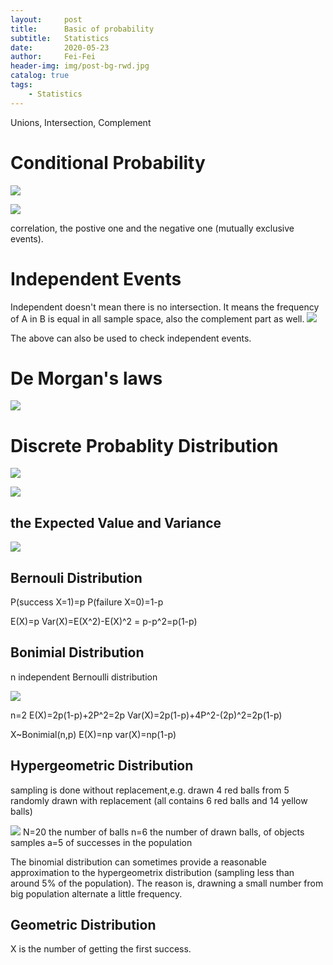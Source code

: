 ```yaml
---
layout:     post
title:     	Basic of probability
subtitle:   Statistics
date:       2020-05-23
author:     Fei-Fei
header-img: img/post-bg-rwd.jpg
catalog: true
tags:
    - Statistics
---
```

Unions, Intersection, Complement

# Conditional Probability
![](https://tva1.sinaimg.cn/large/007S8ZIlgy1gf21d13wu1j30me0hojvz.jpg)

![](https://tva1.sinaimg.cn/large/007S8ZIlgy1gf2318fkywj30qw0ge44f.jpg)

correlation, the postive one and the negative one (mutually exclusive events).

# Independent Events
 
 Independent doesn't mean there is no intersection. It means the frequency of A in B is equal in all sample space, also the complement part as well.
 ![](https://tva1.sinaimg.cn/large/007S8ZIlgy1gf226aflm4j30qw0gegsu.jpg)
 
 The above can also be used to check independent events.
 
 
# De Morgan's laws
![](https://tva1.sinaimg.cn/large/007S8ZIlgy1gf23dm13urj30qq0cemz9.jpg)

# Discrete Probablity Distribution

![](https://tva1.sinaimg.cn/large/007S8ZIlgy1gf23slw6hjj30rq0hw79q.jpg)

![](https://tva1.sinaimg.cn/large/007S8ZIlgy1gf24atp8ruj30d806e0u0.jpg)

## the Expected Value and Variance

![](https://tva1.sinaimg.cn/large/007S8ZIlgy1gf240wb8djj30nq0dq79z.jpg)

## Bernouli Distribution
P(success X=1)=p
P(failure X=0)=1-p

E(X)=p
Var(X)=E(X^2)-E(X)^2 = p-p^2=p(1-p)

## Bonimial Distribution
n independent Bernoulli distribution

![](https://tva1.sinaimg.cn/large/007S8ZIlgy1gf23f8cqy4j30w00i20yr.jpg)

n=2
E(X)=2p(1-p)+2P^2=2p
Var(X)=2p(1-p)+4P^2-(2p)^2=2p(1-p)

X~Bonimial(n,p)
E(X)=np
var(X)=np(1-p)

## Hypergeometric Distribution

sampling is done without replacement,e.g. drawn 4 red balls from 5 randomly drawn with replacement (all contains 6 red balls and 14 yellow balls)

![](https://tva1.sinaimg.cn/large/007S8ZIlgy1gf24sbl8jkj30pc0amn2z.jpg)
N=20 the number of balls
n=6 the number of drawn balls, of objects samples
a=5 of successes in the population

The binomial distribution can sometimes provide a reasonable approximation to the hypergeometrix distribution (sampling less than around 5% of the population). The reason is, drawning a small number from big population alternate a little frequency.

## Geometric Distribution

X is the number of getting the first success.

